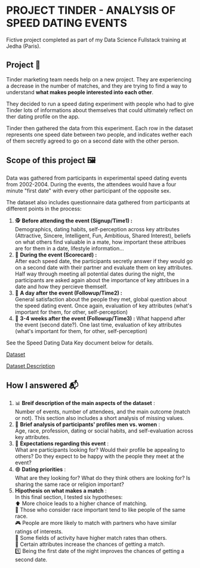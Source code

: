 # PROJECT TINDER - ANALYSIS OF SPEED DATING EVENTS 

Fictive project completed as part of my Data Science Fullstack training at Jedha (Paris).

## Project 🚧

Tinder marketing team needs help on a new project. They are experiencing a decrease in the number of matches, and they are trying to find a way to understand **what makes people interested into each other**. 

They decided to run a speed dating experiment with people who had to give Tinder lots of informations about themselves that could ultimately reflect on ther dating profile on the app.

Tinder then gathered the data from this experiment. Each row in the dataset represents one speed date between two people, and indicates wether each of them secretly agreed to go on a second date with the other person.

## Scope of this project 🖼️

Data was gathered from participants in experimental speed dating events from 2002-2004. During the events, the attendees would have a four minute "first date" with every other participant of the opposite sex. 

The dataset also includes questionnaire data gathered from participants at different points in the process:
1. 🕵️ **Before attending the event (Signup/Time1) :**    
   Demographics, dating habits, self-perception across key attributes (Attractive, Sincere, Intelligent, Fun, Ambitious, Shared Interest), beliefs on what others find valuable in a mate, how important these attribues are for them in a date, lifestyle information...
3. 💑 **During the event (Scorecard) :**    
   After each speed date, the participants secretly answer if they would go on a second date with their partner and evaluate them on key attributes. Half way through meeting all potential dates during the night, the participants are asked again about the importance of key attribues in a date and how they percieve themself.
5. 💭 **A day after the event (Followup/Time2) :**    
   General satisfaction about the people they met, global question about the speed dating event. Once again, evaluation of key attributes (what's important for them, for other, self-perception)
7. 💌 **3-4 weeks after the event (Followup/Time3) :** 
   What happend after the event (second date?). One last time, evaluation of key attributes (what's important for them, for other, self-perception)


See the Speed Dating Data Key document below for details.

[Dataset](https://full-stack-assets.s3.eu-west-3.amazonaws.com/M03-EDA/Speed+Dating+Data.csv)

[Dataset Description](https://full-stack-assets.s3.eu-west-3.amazonaws.com/M03-EDA/Speed+Dating+Data+Key.doc)

## How I answered 📬

1. 📊 **Breif description of the main aspects of the dataset** :  
   Number of events, number of attendees, and the main outcome (match or not). This section also includes a short analysis of missing values.
3. 🙋 **Brief analysis of participants' profiles men vs. women** :   
   Age, race, profession, dating or social habits, and self-evaluation across key attributes. 
5. 💏 **Expectations regarding this event** :       
   What are participants looking for? Would their profile be appealing to others? Do they expect to be happy with the people they meet at the event?
7. 🟢 **Dating priorities** :   
   What are they looking for? What do they think others are looking for? Is sharing the same race or religion important?
9. **Hipothesis on what makes a match** :   
   In this final section, I tested six hypotheses:  
    ⬆️ More choice leads to a higher chance of matching.   
    💞 Those who consider race important tend to like people of the same race.   
    🎮 People are more likely to match with partners who have similar ratings of interests.   
    💼 Some fields of activity have higher match rates than others.   
    👠 Certain attributes increase the chances of getting a match.   
    1️⃣ Being the first date of the night improves the chances of getting a second date.   
